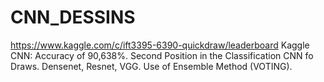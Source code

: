 # CNN_DESSINS
https://www.kaggle.com/c/ift3395-6390-quickdraw/leaderboard Kaggle CNN: Accuracy of 90,638%. Second Position in the Classification CNN fo Draws.  Densenet, Resnet, VGG.  Use of Ensemble Method (VOTING).
